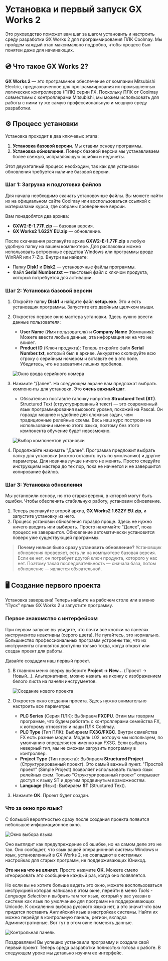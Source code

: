 # Установка и первый запуск GX Works 2

Это руководство поможет вам шаг за шагом установить и настроить среду разработки GX Works 2 для программирования ПЛК Coolmay. Мы пройдем каждый этап максимально подробно, чтобы процесс был понятен даже для начинающих.

## 💿 Что такое GX Works 2?

**GX Works 2** — это программное обеспечение от компании Mitsubishi Electric, предназначенное для программирования их промышленных логических контроллеров (ПЛК) серии FX. Поскольку ПЛК от Coolmay совместимы с контроллерами Mitsubishi, мы можем использовать для работы с ними ту же самую профессиональную и мощную среду разработки.

## ⚙️ Процесс установки

Установка проходит в два ключевых этапа:

1. **Установка базовой версии.** Мы ставим основу программы.
2. **Установка обновления.** Поверх базовой версии мы устанавливаем более свежую, исправляющую ошибки и недочеты.

Этот двухэтапный процесс необходим, так как для установки обновления требуется наличие базовой версии.

### Шаг 1: Загрузка и подготовка файлов

Для начала необходимо скачать установочные файлы. Вы можете найти их на официальном сайте Coolmay или воспользоваться ссылкой с материалами курса, где собраны проверенные версии.

Вам понадобятся два архива:

* **GXW2-E-1.77F.zip** — базовая версия.
* **GX Works2 1.622Y EU.zip** — обновление.

После скачивания распакуйте архив **GXW2-E-1.77F.zip** в любую удобную папку на вашем компьютере. Для распаковки можно использовать встроенные средства Windows или программы вроде WinRAR или 7-Zip. Внутри вы найдете:

* Папку **Disk1** и **Disk2** — установочные файлы программы.
* Файл **Serial Number.txt** — текстовый файл с ключом продукта, который потребуется для активации.

### Шаг 2: Установка базовой версии

1. Откройте папку **Disk1** и найдите файл **setup.exe**. Это и есть установщик программы. Запустите его двойным щелчком мыши.

2. Откроется первое окно мастера установки. Здесь нужно ввести данные пользователя:
    * **User Name** (Имя пользователя) и **Company Name** (Компания): Можете ввести любые данные, эта информация ни на что не влияет.
    * **Product ID** (Ключ продукта): Теперь откройте файл **Serial Number.txt**, который был в архиве. Аккуратно скопируйте всю строку с серийным номером и вставьте ее в это поле. Убедитесь, что не захватили лишних пробелов.

    ![Окно ввода серийного номера](../img/serial.png)

3. Нажмите "Далее". На следующем экране вам предложат выбрать компоненты для установки. Это **очень важный шаг**.
    * Обязательно поставьте галочку напротив **Structured Text (ST)**. Structured Text (структурированный текст) — это современный язык программирования высокого уровня, похожий на Pascal. Он гораздо мощнее и удобнее для сложных задач, чем традиционные релейные схемы. Весь наш курс построен на использовании именно этого языка, поэтому без этого компонента обучение будет невозможно.

    ![Выбор компонентов установки](../img/checkbox.png)

4. Продолжайте нажимать "Далее". Программа предложит выбрать папку для установки (можно оставить путь по умолчанию) и другие параметры. Для новичка лучше ничего не менять. Просто следуйте инструкциям мастера до тех пор, пока не начнется и не завершится копирование файлов.

### Шаг 3: Установка обновления

Мы установили основу, но это старая версия, в которой могут быть ошибки. Чтобы обеспечить стабильную работу, установим обновление.

1. Теперь распакуйте второй архив, **GX Works2 1.622Y EU.zip**, и запустите установку из него.
2. Процесс установки обновления гораздо проще. Здесь не нужно ничего вводить или выбирать. Просто нажимайте "Далее", пока процесс не завершится. Обновление автоматически установится поверх уже существующей программы.

> **Почему нельзя было сразу установить обновление?**
> Установщик обновления проверяет, есть ли на компьютере базовая версия. Если ее нет, он потребует другой ключ продукта, которого у нас нет. Поэтому такая последовательность — сначала база, потом обновление — является обязательной.

## 🖥️ Создание первого проекта

Установка завершена! Теперь найдите на рабочем столе или в меню "Пуск" ярлык GX Works 2 и запустите программу.

### Первое знакомство с интерфейсом

При первом запуске вы увидите, что почти все кнопки на панелях инструментов неактивны (серого цвета). Не пугайтесь, это нормально. Большинство профессиональных программ устроены так, что их инструменты становятся доступны только тогда, когда открыт или создан проект для работы.

Давайте создадим наш первый проект.

1. В главном меню сверху выберите **Project -> New...** (Проект -> Новый...). Альтернативно, можно нажать на иконку с изображением белого листа на панели инструментов.

    ![Создание нового проекта](../img/newproject.png)

2. Откроется окно создания проекта. Здесь нужно внимательно настроить все параметры:
    * **PLC Series** (Серия ПЛК): Выбираем **FXCPU**. Этим мы говорим программе, что будем работать с контроллерами семейства FX, к которому относятся и наши ПЛК Coolmay.
    * **PLC Type** (Тип ПЛК): Выбираем **FX3G/FXGC**. Внутри семейства FX есть разные модели. Модель L02, которую мы используем, по умолчанию определяется именно как FX3G. Если выбрать неверный тип, мы не сможем загрузить программу в контроллер.
    * **Project Type** (Тип проекта): Выбираем **Structured Project** (Структурированный проект). Это самый важный пункт. "Простой проект" (Simple Project) позволяет использовать только язык релейных схем. Только "Структурированный проект" открывает доступ к языку ST и другим продвинутым возможностям.
    * **Language** (Язык): Выбираем **ST** (Structured Text).

3. Нажмите **OK**. Проект будет создан.

### Что за окно про язык?

С большой вероятностью сразу после создания проекта появится небольшое информационное окно.

![Окно выбора языка](../img/langselect.png)

Оно выглядит как предупреждение об ошибке, но на самом деле это не так. Оно сообщает, что язык вашей операционной системы Windows и язык, установленный в GX Works 2, не совпадают в системных настройках для старых программ, не поддерживающих Юникод.

**Это ни на что не влияет.** Просто нажмите **OK**. Можете смело игнорировать это сообщение каждый раз, когда оно появляется.

Но если вы не хотите больше видеть это окно, можете воспользоваться инструкцией которая написана в этом окне, перейти в меню *Tools* - *Language Selection* и выбрать там тот язык, который у вас указан в системе как язык по умолчанию для программ не поддерживающих Unicode. К сожалению выбора русского языка нет, а это значит что вам придется поставить Английский язык в настройках системы. Найти их можно перейдя в контрольную панель, регион, вкладка Административные. Вот тут в этом окне поменять данные.

![Контрольная панель](../img/cp.png)

Поздравляем! Вы успешно установили программу и создали свой первый проект. Теперь среда разработки полностью готова к работе. В следующем уроке мы детально изучим ее интерфейс.
